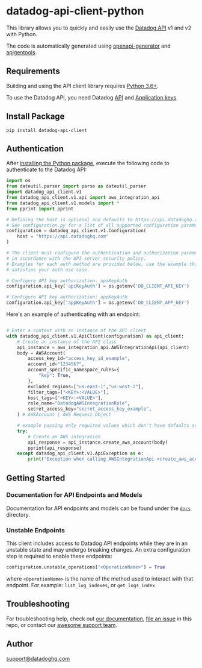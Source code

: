 # datadog-api-client-python

This library allows you to quickly and easily use the [Datadog API](https://docs.datadoghq.com/api/) v1 and v2 with Python.

The code is automatically generated using [openapi-generator](https://github.com/OpenAPITools/openapi-generator)
and [apigentools](https://github.com/DataDog/apigentools).

## Requirements

Building and using the API client library requires [Python 3.6+](https://www.python.org/downloads/).

To use the Datadog API, you need Datadog [API](https://app.datadoghq.com/account/settings#api) and [Application keys](https://app.datadoghq.com/access/application-keys).

## Install Package

```shell
pip install datadog-api-client
```

## Authentication

After [installing the Python package](#install-package), execute the following code to authenticate to the Datadog API:

```python
import os
from dateutil.parser import parse as dateutil_parser
import datadog_api_client.v1
from datadog_api_client.v1.api import aws_integration_api
from datadog_api_client.v1.models import *
from pprint import pprint

# Defining the host is optional and defaults to https://api.datadoghq.com
# See configuration.py for a list of all supported configuration parameters.
configuration = datadog_api_client.v1.Configuration(
    host = "https://api.datadoghq.com"
)

# The client must configure the authentication and authorization parameters
# in accordance with the API server security policy.
# Examples for each auth method are provided below, use the example that
# satisfies your auth use case.

# Configure API key authorization: apiKeyAuth
configuration.api_key['apiKeyAuth'] = os.getenv('DD_CLIENT_API_KEY')

# Configure API key authorization: appKeyAuth
configuration.api_key['appKeyAuth'] = os.getenv('DD_CLIENT_APP_KEY')
```

Here's an example of authenticating with an endpoint:

```python

# Enter a context with an instance of the API client
with datadog_api_client.v1.ApiClient(configuration) as api_client:
    # Create an instance of the API class
    api_instance = aws_integration_api.AWSIntegrationApi(api_client)
    body = AWSAccount(
        access_key_id="access_key_id_example",
        account_id="1234567",
        account_specific_namespace_rules={
            "key": True,
        },
        excluded_regions=["us-east-1","us-west-2"],
        filter_tags=["<KEY>:<VALUE>"],
        host_tags=["<KEY>:<VALUE>"],
        role_name="DatadogAWSIntegrationRole",
        secret_access_key="secret_access_key_example",
    ) # AWSAccount | AWS Request Object

    # example passing only required values which don't have defaults set
    try:
        # Create an AWS integration
        api_response = api_instance.create_aws_account(body)
        pprint(api_response)
    except datadog_api_client.v1.ApiException as e:
        print("Exception when calling AWSIntegrationApi->create_aws_account: %s\n" % e)
```

## Getting Started

<!--- we need to add a working getting started example here, but which one? Do we know what the most used endpoint is? In datadogpy, we do sending an event, which would work too. Or we can add more than one. --->

### Documentation for API Endpoints and Models

Documentation for API endpoints and models can be found under the [`docs`](/docs) directory. 

### Unstable Endpoints

This client includes access to Datadog API endpoints while they are in an unstable state and may undergo breaking changes. An extra configuration step is required to enable these endpoints:

```python
configuration.unstable_operations["<OperationName>"] = True
```

where `<OperationName>` is the name of the method used to interact with that endpoint. For example: `list_log_indexes`, or `get_logs_index`

## Troubleshooting

For troubleshooting help, check out [our documentation](https://docs.datadoghq.com/api/), [file an issue](https://github.com/DataDog/datadog-api-client-python/issues) in this repo, or contact our [awesome support team](https://www.datadoghq.com/support/).

## Author

support@datadoghq.com

